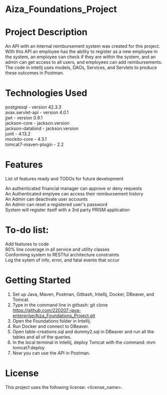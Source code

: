 # Aiza_Foundations_Project
# Project Description
An API with an internal reimbursement system was created for this project. With this API an employee has the ability to register as a new employee in the system, 
an employee can check if they are within the system, and an admin can get access to all users, and employees can add reimbursements. The code in
intellij uses models, DAOs, Services, and Servlets to produce these outcomes in Postman.

# Technologies Used
postgresql - version 42.3.3<br />
avax.servlet-api - version 4.0.1<br />
jjwt - version 0.9.1<br />
jackson-core - jackson.version<br />
jackson-databind - jackson.version<br />
junit - 4.13.2<br />
mockito-core - 4.3.1<br />
tomcat7-maven-plugin - 2.2<br />

# Features
List of features ready and TODOs for future development<br />

An authenticated financial manager can approve or deny requests<br />
An Authenticated emplyee can access their reimbursement history<br />
An Admin can deactivate user accounts<br />
An Admin can reset a registered user's password<br />
System will register itself with a 3rd party PRISM application<br />

# To-do list:

Add features to code<br />
80% line coverage in all service and utility classes<br />
Conforming system to RESTful architecture constraints<br />
Log the sytem of info, error, and fatal events that occur<br />

# Getting Started

1. Set up Java, Maven, Postman, Gitbash, Intellij, Docker, DBeaver, and Tomcat.
2. Type in the command line in gitbash: git clone https://github.com/220207-java-enterprise/Aiza_Foundations_Project.git 
3. Open the Foundations folder in Intellij.
4. Run Docker and connect to DBeaver. 
5.  Open table-creations.sql and dummy2.sql in DBeaver and run all the tables and all of the queries.
6. In the local terminal in Intellij, deploy Tomcat with the command: mvn tomcat7:deploy
7. Now you can use the API in Postman.

# License
This project uses the following license: <license_name>.

